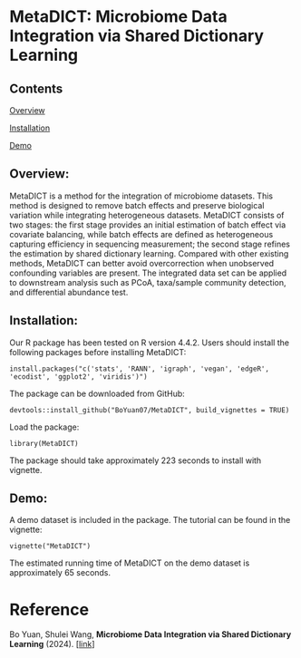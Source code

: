 # MetaDICT: Microbiome Data Integration via Shared Dictionary Learning

## Contents

[Overview](#Overview)

[Installation](#Installation)

[Demo](#Demo)


## Overview:
MetaDICT is a method for the integration of microbiome datasets. This method is designed to remove batch effects and preserve biological variation while integrating heterogeneous datasets. MetaDICT consists of two stages: the first stage provides an initial estimation of batch effect via covariate balancing, while batch effects are defined as heterogeneous capturing efficiency in sequencing measurement; the second stage refines the estimation by shared dictionary learning. Compared with other existing methods, MetaDICT can better avoid overcorrection when unobserved confounding variables are present. The integrated data set can be applied to downstream analysis such as PCoA, taxa/sample community detection, and differential abundance test.

## Installation:

Our R package has been tested on R version 4.4.2. Users should install the following packages before installing MetaDICT:

```
install.packages("c('stats', 'RANN', 'igraph', 'vegan', 'edgeR', 'ecodist', 'ggplot2', 'viridis')")
```

The package can be downloaded from GitHub: 

```
devtools::install_github("BoYuan07/MetaDICT", build_vignettes = TRUE)
```

Load the package:

```
library(MetaDICT)
```

The package should take approximately 223 seconds to install with vignette.



## Demo:

A demo dataset is included in the package. The tutorial can be found in the vignette:

```
vignette("MetaDICT")
```
The estimated running time of MetaDICT on the demo dataset is approximately 65 seconds.

# Reference

Bo Yuan, Shulei Wang,
<b>Microbiome Data Integration via Shared Dictionary Learning</b>
(2024).
[<a href=https://www.biorxiv.org/content/10.1101/2024.10.04.616752v1>link</a>]
